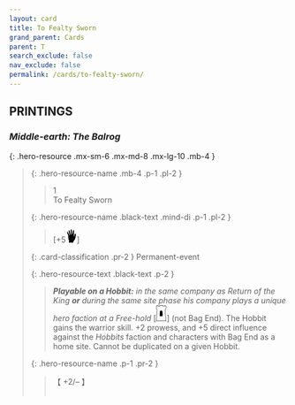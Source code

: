 ```yaml
---
layout: card
title: To Fealty Sworn
grand_parent: Cards
parent: T
search_exclude: false
nav_exclude: false
permalink: /cards/to-fealty-sworn/
---
```


## PRINTINGS


### _Middle-earth: The Balrog_

{: .hero-resource .mx-sm-6 .mx-md-8 .mx-lg-10 .mb-4 }
> {: .hero-resource-name .mb-4 .p-1 .pl-2 }
> > <div class="card-mp">1</div>
> > <div class="card-name">To Fealty Sworn</div>
>
> {: .hero-resource-name .black-text .mind-di .p-1 .pl-2 }
> > [+5![](/assets/images/di.svg)]
>
> {: .card-classification .pr-2 }
> Permanent-event
>
> {: .hero-resource-text .black-text .p-2 }
> > ***Playable on a Hobbit:*** _in the same company as Return of the King **or** during the same site phase his company plays a unique hero faction at a Free-hold_ \[![](/assets/images/free-hold.svg)] (not Bag End). The Hobbit gains the warrior skill. +2 prowess, and +5 direct influence against the _Hobbits_ faction and characters with Bag End as a home site. Cannot be duplicated on a given Hobbit.  
> 
> {: .hero-resource-name .p-1 .pr-2 }
> > <div class="card-shield">【 +2/&ndash; 】</div>
> > <div class="card-corruption">&nbsp;</div>
